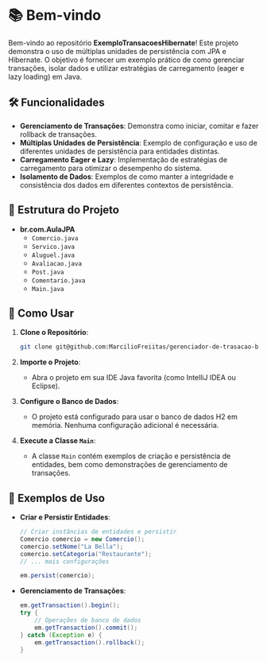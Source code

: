 
# 📚 Bem-vindo

Bem-vindo ao repositório **ExemploTransacoesHibernate**! Este projeto demonstra o uso de múltiplas unidades de persistência com JPA e Hibernate. O objetivo é fornecer um exemplo prático de como gerenciar transações, isolar dados e utilizar estratégias de carregamento (eager e lazy loading) em Java.

## 🛠️ Funcionalidades

- **Gerenciamento de Transações**: Demonstra como iniciar, comitar e fazer rollback de transações.
- **Múltiplas Unidades de Persistência**: Exemplo de configuração e uso de diferentes unidades de persistência para entidades distintas.
- **Carregamento Eager e Lazy**: Implementação de estratégias de carregamento para otimizar o desempenho do sistema.
- **Isolamento de Dados**: Exemplos de como manter a integridade e consistência dos dados em diferentes contextos de persistência.

## 📂 Estrutura do Projeto

- **br.com.AulaJPA**
  - `Comercio.java`
  - `Servico.java`
  - `Aluguel.java`
  - `Avaliacao.java`
  - `Post.java`
  - `Comentario.java`
  - `Main.java`

## 🚀 Como Usar

1. **Clone o Repositório**:
    ```sh
    git clone git@github.com:MarcilioFreiitas/gerenciador-de-trasacao-banco-de-dados.git
    ```

2. **Importe o Projeto**:
    - Abra o projeto em sua IDE Java favorita (como IntelliJ IDEA ou Eclipse).

3. **Configure o Banco de Dados**:
    - O projeto está configurado para usar o banco de dados H2 em memória. Nenhuma configuração adicional é necessária.

4. **Execute a Classe `Main`**:
    - A classe `Main` contém exemplos de criação e persistência de entidades, bem como demonstrações de gerenciamento de transações.

## 📝 Exemplos de Uso

- **Criar e Persistir Entidades**:
    ```java
    // Criar instâncias de entidades e persistir
    Comercio comercio = new Comercio();
    comercio.setNome("La Bella");
    comercio.setCategoria("Restaurante");
    // ... mais configurações

    em.persist(comercio);
    ```

- **Gerenciamento de Transações**:
    ```java
    em.getTransaction().begin();
    try {
        // Operações de banco de dados
        em.getTransaction().commit();
    } catch (Exception e) {
        em.getTransaction().rollback();
    }
    ```


